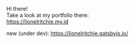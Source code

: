 Hi there!  
Take a look at my portfolio there:  
https://lionelritchie.my.id    

new (under dev):
https://lionelritchie.gatsbyjs.io/
